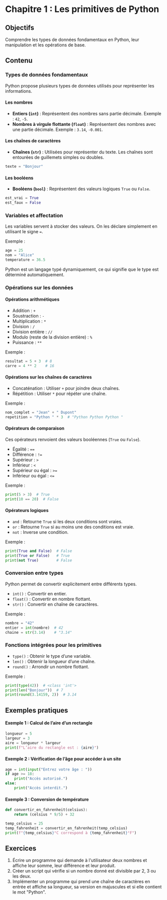# Chapitre 1 : Les primitives de Python

## Objectifs
Comprendre les types de données fondamentaux en Python, leur manipulation et les opérations de base.

## Contenu

### Types de données fondamentaux
Python propose plusieurs types de données utilisés pour représenter les informations.

#### Les nombres
- **Entiers (`int`)** : Représentent des nombres sans partie décimale. Exemple : `42`, `-5`.
- **Nombres à virgule flottante (`float`)** : Représentent des nombres avec une partie décimale. Exemple : `3.14`, `-0.001`.

#### Les chaînes de caractères
- **Chaînes (`str`)** : Utilisées pour représenter du texte. Les chaînes sont entourées de guillemets simples ou doubles.
```python
texte = "Bonjour"
```

#### Les booléens
- **Booléens (`bool`)** : Représentent des valeurs logiques `True` ou `False`.
```python
est_vrai = True
est_faux = False
```

### Variables et affectation
Les variables servent à stocker des valeurs. On les déclare simplement en utilisant le signe `=`.

Exemple :
```python
age = 25
nom = "Alice"
temperature = 36.5
```
Python est un langage typé dynamiquement, ce qui signifie que le type est déterminé automatiquement.

### Opérations sur les données

#### Opérations arithmétiques
- Addition : `+`
- Soustraction : `-`
- Multiplication : `*`
- Division : `/`
- Division entière : `//`
- Modulo (reste de la division entière) : `%`
- Puissance : `**`

Exemple :
```python
resultat = 5 + 3  # 8
carre = 4 ** 2    # 16
```

#### Opérations sur les chaînes de caractères
- Concaténation : Utiliser `+` pour joindre deux chaînes.
- Répétition : Utiliser `*` pour répéter une chaîne.

Exemple :
```python
nom_complet = "Jean" + " Dupont"
repetition = "Python " * 3  # "Python Python Python "
```

#### Opérateurs de comparaison
Ces opérateurs renvoient des valeurs booléennes (`True` ou `False`).
- Égalité : `==`
- Différence : `!=`
- Supérieur : `>`
- Inférieur : `<`
- Supérieur ou égal : `>=`
- Inférieur ou égal : `<=`

Exemple :
```python
print(5 > 3)  # True
print(10 == 20)  # False
```

#### Opérateurs logiques
- `and` : Retourne `True` si les deux conditions sont vraies.
- `or` : Retourne `True` si au moins une des conditions est vraie.
- `not` : Inverse une condition.

Exemple :
```python
print(True and False)  # False
print(True or False)   # True
print(not True)        # False
```

### Conversion entre types
Python permet de convertir explicitement entre différents types.
- `int()` : Convertir en entier.
- `float()` : Convertir en nombre flottant.
- `str()` : Convertir en chaîne de caractères.

Exemple :
```python
nombre = "42"
entier = int(nombre)  # 42
chaine = str(3.14)    # "3.14"
```

### Fonctions intégrées pour les primitives
- `type()` : Obtenir le type d’une variable.
- `len()` : Obtenir la longueur d’une chaîne.
- `round()` : Arrondir un nombre flottant.

Exemple :
```python
print(type(42))  # <class 'int'>
print(len("Bonjour"))  # 7
print(round(3.14159, 2))  # 3.14
```

## Exemples pratiques

#### Exemple 1 : Calcul de l’aire d’un rectangle
```python
longueur = 5
largeur = 3
aire = longueur * largeur
print(f"L’aire du rectangle est : {aire}")
```

#### Exemple 2 : Vérification de l’âge pour accéder à un site
```python
age = int(input("Entrez votre âge : "))
if age >= 18:
    print("Accès autorisé.")
else:
    print("Accès interdit.")
```

#### Exemple 3 : Conversion de température
```python
def convertir_en_fahrenheit(celsius):
    return (celsius * 9/5) + 32

temp_celsius = 25
temp_fahrenheit = convertir_en_fahrenheit(temp_celsius)
print(f"{temp_celsius}°C correspond à {temp_fahrenheit}°F")
```

## Exercices
1. Écrire un programme qui demande à l'utilisateur deux nombres et affiche leur somme, leur différence et leur produit.
2. Créer un script qui vérifie si un nombre donné est divisible par 2, 3 ou les deux.
3. Implémenter un programme qui prend une chaîne de caractères en entrée et affiche sa longueur, sa version en majuscules et si elle contient le mot "Python".
